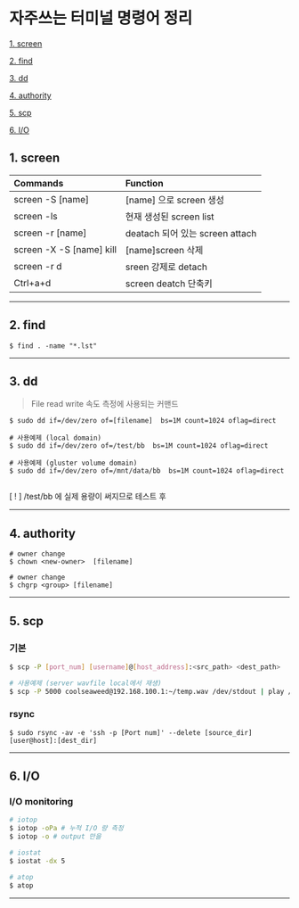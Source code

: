 # 자주쓰는 터미널 명령어 정리


  [1. screen](#1.-screen)

  [2. find](#2.-find)
  
  [3. dd](#3.-dd)

  [4. authority](#4.-authority)
  
  [5. scp](#5.-scp)

  [6. I/O](#6.-I/O)

## 1. screen <a name="1.-screen"></a>

|Commands|Function|
|:----|:----|
|screen -S [name]|[name] 으로 screen 생성|
|screen -ls|현재 생성된 screen list |
|screen -r [name]|deatach 되어 있는 screen attach|
|screen -X -S [name] kill|[name]screen 삭제|
|screen -r d|sreen 강제로 detach|
|Ctrl+a+d|screen deatch 단축키|


---

## 2. find <a name="2.-find"></a>

  ```
  $ find . -name "*.lst"
  ```

---

## 3. dd <a name="2.-dd"></a>
> File read write 속도 측정에 사용되는 커맨드

  ```
  $ sudo dd if=/dev/zero of=[filename]  bs=1M count=1024 oflag=direct
  
  # 사용예제 (local domain)
  $ sudo dd if=/dev/zero of=/test/bb  bs=1M count=1024 oflag=direct
  
  # 사용예제 (gluster volume domain)
  $ sudo dd if=/dev/zero of=/mnt/data/bb  bs=1M count=1024 oflag=direct

  
  ```
  [ ! ] /test/bb 에 실제 용량이 써지므로 테스트 후 

---
## 4. authority <a name="4.-authority"></a>
  ```
  # owner change
  $ chown <new-owner>  [filename]
  
  # owner change
  $ chgrp <group> [filename]
  
  ```
---
## 5. scp <a name="5.-scp"></a>

   ### 기본
   ```bash
   $ scp -P [port_num] [username]@[host_address]:<src_path> <dest_path>
   
   # 사용예제 (server wavfile local에서 재생)
   $ scp -P 5000 coolseaweed@192.168.100.1:~/temp.wav /dev/stdout | play /dev/stdin 
   ```
   ### rsync
   ```
   $ sudo rsync -av -e 'ssh -p [Port num]' --delete [source_dir] [user@host]:[dest_dir]
   ```
   
---
## 6. I/O <a name="6.-I/O"></a>

   ### I/O monitoring
   ```bash
   # iotop
   $ iotop -oPa # 누적 I/O 량 측정
   $ iotop -o # output 만을 
   
   # iostat
   $ iostat -dx 5
   
   # atop
   $ atop
   
   ```

---

